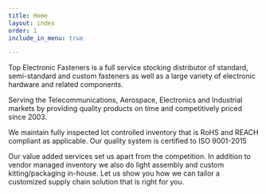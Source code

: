 ```yaml
---
title: Home
layout: index
order: 1
include_in_menu: true

---
```

Top Electronic Fasteners is a full service stocking distributor of standard, semi-standard and custom fasteners as well as a large variety of electronic hardware and related components.

Serving the Telecommunications, Aerospace, Electronics and Industrial markets by providing quality products on time and competitively priced since 2003.

We maintain fully inspected lot controlled inventory that is RoHS and REACH compliant as applicable. Our quality system is certified to ISO 9001-2015

Our value added services set us apart from the competition. In addition to vendor managed inventory we also do light assembly and custom kitting/packaging in-house. Let us show you how we can tailor a customized supply chain solution that is right for you.